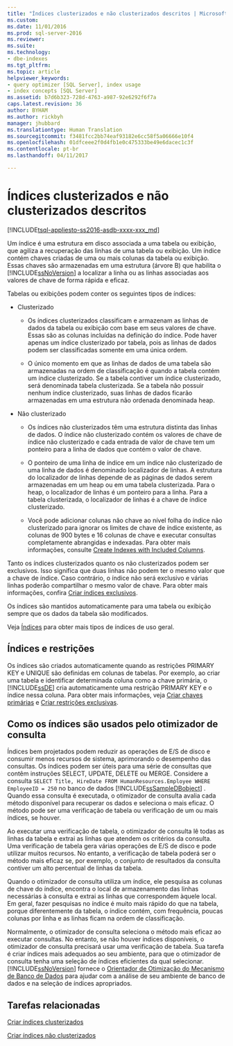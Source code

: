 ```yaml
---
title: "Índices clusterizados e não clusterizados descritos | Microsoft Docs"
ms.custom: 
ms.date: 11/01/2016
ms.prod: sql-server-2016
ms.reviewer: 
ms.suite: 
ms.technology:
- dbe-indexes
ms.tgt_pltfrm: 
ms.topic: article
helpviewer_keywords:
- query optimizer [SQL Server], index usage
- index concepts [SQL Server]
ms.assetid: b7d6b323-728d-4763-a987-92e6292f6f7a
caps.latest.revision: 36
author: BYHAM
ms.author: rickbyh
manager: jhubbard
ms.translationtype: Human Translation
ms.sourcegitcommit: f3481fcc2bb74eaf93182e6cc58f5a06666e10f4
ms.openlocfilehash: 01dfceee2f0d4fb1e0c475333be49e6dacec1c3f
ms.contentlocale: pt-br
ms.lasthandoff: 04/11/2017

---
```

# <a name="clustered-and-nonclustered-indexes-described"></a>Índices clusterizados e não clusterizados descritos
[!INCLUDE[tsql-appliesto-ss2016-asdb-xxxx-xxx_md](../../includes/tsql-appliesto-ss2016-asdb-xxxx-xxx-md.md)]

  Um índice é uma estrutura em disco associada a uma tabela ou exibição, que agiliza a recuperação das linhas de uma tabela ou exibição. Um índice contém chaves criadas de uma ou mais colunas da tabela ou exibição. Essas chaves são armazenadas em uma estrutura (árvore B) que habilita o [!INCLUDE[ssNoVersion](../../includes/ssnoversion-md.md)] a localizar a linha ou as linhas associadas aos valores de chave de forma rápida e eficaz.  
  
 Tabelas ou exibições podem conter os seguintes tipos de índices:  
  
-   Clusterizado  
  
    -   Os índices clusterizados classificam e armazenam as linhas de dados da tabela ou exibição com base em seus valores de chave. Essas são as colunas incluídas na definição do índice. Pode haver apenas um índice clusterizado por tabela, pois as linhas de dados podem ser classificadas somente em uma única ordem.  
  
    -   O único momento em que as linhas de dados de uma tabela são armazenadas na ordem de classificação é quando a tabela contém um índice clusterizado. Se a tabela contiver um índice clusterizado, será denominada tabela clusterizada. Se a tabela não possuir nenhum índice clusterizado, suas linhas de dados ficarão armazenadas em uma estrutura não ordenada denominada heap.  
  
-   Não clusterizado  
  
    -   Os índices não clusterizados têm uma estrutura distinta das linhas de dados. O índice não clusterizado contém os valores de chave de índice não clusterizado e cada entrada de valor de chave tem um ponteiro para a linha de dados que contém o valor de chave.  
  
    -   O ponteiro de uma linha de índice em um índice não clusterizado de uma linha de dados é denominado localizador de linhas. A estrutura do localizador de linhas depende de as páginas de dados serem armazenadas em um heap ou em uma tabela clusterizada. Para o heap, o localizador de linhas é um ponteiro para a linha. Para a tabela clusterizada, o localizador de linhas é a chave de índice clusterizado.  
  
    -   Você pode adicionar colunas não chave ao nível folha do índice não clusterizado para ignorar os limites de chave de índice existente, as colunas de 900 bytes e 16 colunas de chave e executar consultas completamente abrangidas e indexadas. Para obter mais informações, consulte [Create Indexes with Included Columns](../../relational-databases/indexes/create-indexes-with-included-columns.md).  
  
 Tanto os índices clusterizados quanto os não clusterizados podem ser exclusivos. Isso significa que duas linhas não podem ter o mesmo valor que a chave de índice. Caso contrário, o índice não será exclusivo e várias linhas poderão compartilhar o mesmo valor de chave. Para obter mais informações, confira [Criar índices exclusivos](../../relational-databases/indexes/create-unique-indexes.md).  
  
 Os índices são mantidos automaticamente para uma tabela ou exibição sempre que os dados da tabela são modificados.  
  
 Veja [Índices](../../relational-databases/indexes/indexes.md) para obter mais tipos de índices de uso geral.  
  
## <a name="indexes-and-constraints"></a>Índices e restrições  
 Os índices são criados automaticamente quando as restrições PRIMARY KEY e UNIQUE são definidas em colunas de tabelas. Por exemplo, ao criar uma tabela e identificar determinada coluna como a chave primária, o [!INCLUDE[ssDE](../../includes/ssde-md.md)] cria automaticamente uma restrição PRIMARY KEY e o índice nessa coluna. Para obter mais informações, veja [Criar chaves primárias](../../relational-databases/tables/create-primary-keys.md) e [Criar restrições exclusivas](../../relational-databases/tables/create-unique-constraints.md).  
  
## <a name="how-indexes-are-used-by-the-query-optimizer"></a>Como os índices são usados pelo otimizador de consulta  
 Índices bem projetados podem reduzir as operações de E/S de disco e consumir menos recursos de sistema, aprimorando o desempenho das consultas. Os índices podem ser úteis para uma série de consultas que contêm instruções SELECT, UPDATE, DELETE ou MERGE. Considere a consulta `SELECT Title, HireDate FROM HumanResources.Employee WHERE EmployeeID = 250` no banco de dados [!INCLUDE[ssSampleDBobject](../../includes/sssampledbobject-md.md)] . Quando essa consulta é executada, o otimizador de consulta avalia cada método disponível para recuperar os dados e seleciona o mais eficaz. O método pode ser uma verificação de tabela ou verificação de um ou mais índices, se houver.  
  
 Ao executar uma verificação de tabela, o otimizador de consulta lê todas as linhas da tabela e extrai as linhas que atendem os critérios da consulta. Uma verificação de tabela gera várias operações de E/S de disco e pode utilizar muitos recursos. No entanto, a verificação de tabela poderá ser o método mais eficaz se, por exemplo, o conjunto de resultados da consulta contiver um alto percentual de linhas da tabela.  
  
 Quando o otimizador de consulta utiliza um índice, ele pesquisa as colunas de chave do índice, encontra o local de armazenamento das linhas necessárias à consulta e extrai as linhas que correspondem àquele local. Em geral, fazer pesquisas no índice é muito mais rápido do que na tabela, porque diferentemente da tabela, o índice contém, com frequência, poucas colunas por linha e as linhas ficam na ordem de classificação.  
  
 Normalmente, o otimizador de consulta seleciona o método mais eficaz ao executar consultas. No entanto, se não houver índices disponíveis, o otimizador de consulta precisará usar uma verificação de tabela. Sua tarefa é criar índices mais adequados ao seu ambiente, para que o otimizador de consulta tenha uma seleção de índices eficientes da qual selecionar. [!INCLUDE[ssNoVersion](../../includes/ssnoversion-md.md)] fornece o [Orientador de Otimização do Mecanismo de Banco de Dados](../../relational-databases/performance/database-engine-tuning-advisor.md) para ajudar com a análise de seu ambiente de banco de dados e na seleção de índices apropriados.  
  
## <a name="related-tasks"></a>Tarefas relacionadas  
 [Criar índices clusterizados](../../relational-databases/indexes/create-clustered-indexes.md)  
  
 [Criar índices não clusterizados](../../relational-databases/indexes/create-nonclustered-indexes.md)  
  
  

